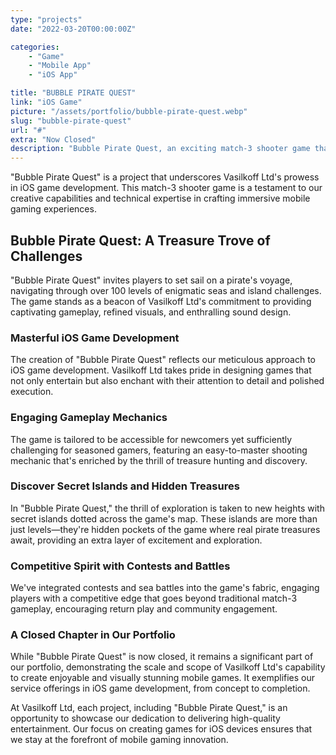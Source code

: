 ```yaml
---
type: "projects"
date: "2022-03-20T00:00:00Z"

categories: 
    - "Game"
    - "Mobile App"
    - "iOS App"

title: "BUBBLE PIRATE QUEST"
link: "iOS Game"
picture: "/assets/portfolio/bubble-pirate-quest.webp"
slug: "bubble-pirate-quest"
url: "#"
extra: "Now Closed"
description: "Bubble Pirate Quest, an exciting match-3 shooter game that takes you on a pirate adventure to find treasures through a series of challenging levels. With over 100 mysterious levels, engaging gameplay, and lovely visuals and sounds, it's a game that you won't be able to put down."
---
```

"Bubble Pirate Quest" is a project that underscores Vasilkoff Ltd's prowess in iOS game development. This match-3 shooter game is a testament to our creative capabilities and technical expertise in crafting immersive mobile gaming experiences.

## Bubble Pirate Quest: A Treasure Trove of Challenges
"Bubble Pirate Quest" invites players to set sail on a pirate's voyage, navigating through over 100 levels of enigmatic seas and island challenges. The game stands as a beacon of Vasilkoff Ltd's commitment to providing captivating gameplay, refined visuals, and enthralling sound design.

### Masterful iOS Game Development
The creation of "Bubble Pirate Quest" reflects our meticulous approach to iOS game development. Vasilkoff Ltd takes pride in designing games that not only entertain but also enchant with their attention to detail and polished execution.

### Engaging Gameplay Mechanics
The game is tailored to be accessible for newcomers yet sufficiently challenging for seasoned gamers, featuring an easy-to-master shooting mechanic that's enriched by the thrill of treasure hunting and discovery.

### Discover Secret Islands and Hidden Treasures
In "Bubble Pirate Quest," the thrill of exploration is taken to new heights with secret islands dotted across the game's map. These islands are more than just levels—they're hidden pockets of the game where real pirate treasures await, providing an extra layer of excitement and exploration.

### Competitive Spirit with Contests and Battles
We've integrated contests and sea battles into the game's fabric, engaging players with a competitive edge that goes beyond traditional match-3 gameplay, encouraging return play and community engagement.

### A Closed Chapter in Our Portfolio
While "Bubble Pirate Quest" is now closed, it remains a significant part of our portfolio, demonstrating the scale and scope of Vasilkoff Ltd's capability to create enjoyable and visually stunning mobile games. It exemplifies our service offerings in iOS game development, from concept to completion.

At Vasilkoff Ltd, each project, including "Bubble Pirate Quest," is an opportunity to showcase our dedication to delivering high-quality entertainment. Our focus on creating games for iOS devices ensures that we stay at the forefront of mobile gaming innovation. 